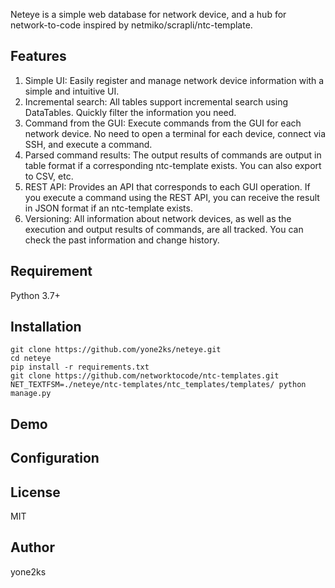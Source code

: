 

Neteye is a simple web database for network device, and a hub for network-to-code inspired by netmiko/scrapli/ntc-template.

## Features
1. Simple UI: Easily register and manage network device information with a simple and intuitive UI.
2. Incremental search: All tables support incremental search using DataTables. Quickly filter the information you need.
3. Command from the GUI: Execute commands from the GUI for each network device. No need to open a terminal for each device, connect via SSH, and execute a command.
4. Parsed command results: The output results of commands are output in table format if a corresponding ntc-template exists. You can also export to CSV, etc.
5. REST API: Provides an API that corresponds to each GUI operation. If you execute a command using the REST API, you can receive the result in JSON format if an ntc-template exists.
6. Versioning: All information about network devices, as well as the execution and output results of commands, are all tracked. You can check the past information and change history.

## Requirement
Python 3.7+ 

## Installation
``` shell
git clone https://github.com/yone2ks/neteye.git
cd neteye
pip install -r requirements.txt
git clone https://github.com/networktocode/ntc-templates.git
NET_TEXTFSM=./neteye/ntc-templates/ntc_templates/templates/ python manage.py
```

## Demo


## Configuration

## License
MIT 
## Author
yone2ks
